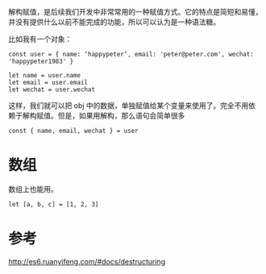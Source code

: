 解构赋值，是后续我们开发中非常常用的一种赋值方式。它的特点是简短和易懂，并没有提供什么以前不能完成的功能，所以可以认为是一种语法糖。

比如我有一个对象：
```
const user = { name: ‘happypeter’, email: 'peter@peter.com', wechat: 'happypeter1983' }

let name = user.name
let email = user.email
let wechat = user.wechat
```
这样，我们就可以把 obj 中的数据，单独赋值给某个变量来使用了。完全不用依赖于解构赋值。但是，如果用解构，那么语句会简单很多
```
const { name, email, wechat } = user
```
# 数组

数组上也能用。
```
let [a, b, c] = [1, 2, 3]
```
# 参考

http://es6.ruanyifeng.com/#docs/destructuring
